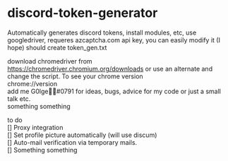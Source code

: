 # discord-token-generator
Automatically generates discord tokens, install modules, etc, use googledriver, requeres azcaptcha.com api key, you can easily modify it (I hope)
should create token_gen.txt


download chromedriver from https://chromedriver.chromium.org/downloads or use an alternate and change the script.
To see your chrome version\
chrome://version \
add me G0lge᲼᲼#0791 for ideas, bugs, advice for my code or just a small talk etc.\
something something 

to do \
[] Proxy integration\
[] Set profile picture automatically (will use discum)\
[] Auto-mail verification via temporary mails.\
[] Something something 
